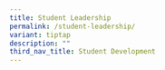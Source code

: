 ```yaml
---
title: Student Leadership
permalink: /student-leadership/
variant: tiptap
description: ""
third_nav_title: Student Development
---
```

<p></p>